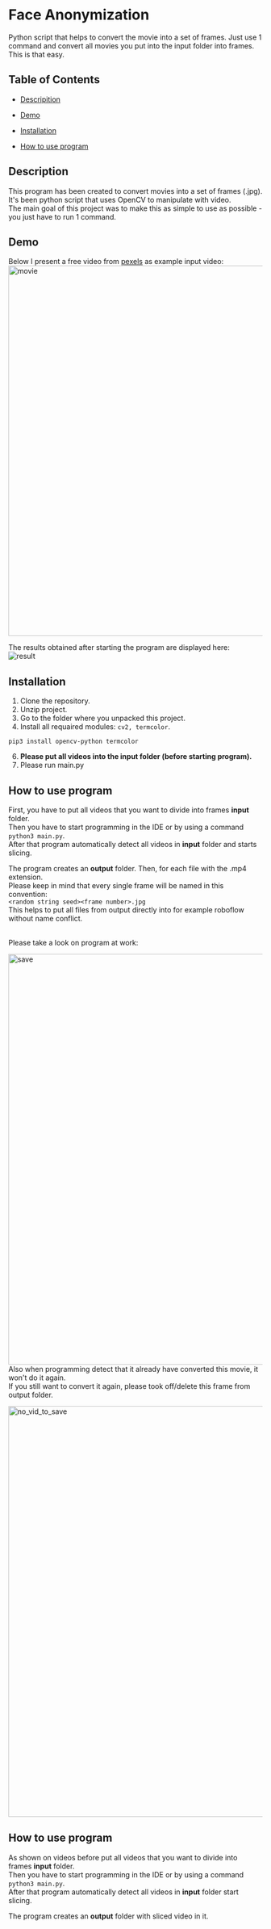 # Face Anonymization

Python script that helps to convert the movie into a set of frames. Just use 1 command and convert all movies you put into the input folder into frames. </br> This is that easy.

## Table of Contents

- [Descripition](#description)

- [Demo](#demo)

- [Installation](#installation)

- [How to use program](#how-to-use-program)

## Description
This program has been created to convert movies into a set of frames (.jpg). </br>
It's been python script that uses OpenCV to manipulate with video. </br>
The main goal of this project was to make this as simple to use as possible - you just have to run 1 command. </br>

## Demo
Below I present a free video from [pexels](https://www.pexels.com/pl-pl/) as example input video: </br>
<img src="readme_files/movie.gif" alt="movie" width="734"/>

The results obtained after starting the program are displayed here:
<br />
<img src="readme_files/result_HD.gif" alt="result"/>

## Installation
1. Clone the repository.
2. Unzip project.
3. Go to the folder where you unpacked this project.
4. Install all requaired modules: ```cv2, termcolor```.
```
pip3 install opencv-python termcolor
```
6. <b> Please put all videos into the input folder (before starting program). </b>
7. Please run main.py


## How to use program
First, you have to put all videos that you want to divide into frames <b>input</b> folder. </br>Then you have to start programming in the IDE or by using a command ```python3 main.py```.</br> After that program automatically detect all videos in <b>input</b> folder and starts slicing.

The program creates an <b>output</b> folder. Then, for each file with the .mp4 extension. </br>
Please keep in mind that every single frame will be named in this convention: </br>
```<random string seed><frame number>.jpg``` </br> 
This helps to put all files from output directly into for example roboflow without name conflict. </br> </br>

Please take a look on program at work: </br>

<img src="readme_files/save_HD.gif" alt="save" width="814"/> </br>
Also when programming detect that it already have converted this movie, it won't do it again. </br>
If you still want to convert it again, please took off/delete this frame from output folder. </br>

<img src="readme_files/no_vid_to_save_HD.gif" alt="no_vid_to_save" width="814"/> </br>

## How to use program
As shown on videos before put all videos that you want to divide into frames <b>input</b> folder. 
</br>Then you have to start programming in the IDE or by using a command ```python3 main.py```.</br> 
After that program automatically detect all videos in <b>input</b> folder start slicing.

The program creates an <b>output</b> folder with sliced video in it.



